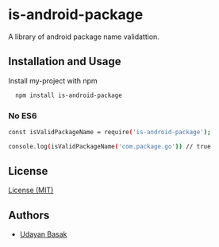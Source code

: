 
# is-android-package

A library of android package name validattion.


## Installation and Usage 

Install my-project with npm

```bash
  npm install is-android-package
```
### No ES6
```bash
const isValidPackageName = require('is-android-package');

console.log(isValidPackageName('com.package.go')) // true
```


## License

[License (MIT)](https://choosealicense.com/licenses/mit/)


## Authors

- [Udayan Basak](https://www.github.com/thisisudayan)

